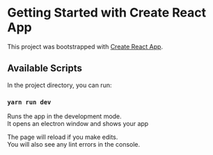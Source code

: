 # Getting Started with Create React App

This project was bootstrapped with [Create React App](https://github.com/facebook/create-react-app).

## Available Scripts

In the project directory, you can run:

### `yarn run dev`

Runs the app in the development mode.\
It opens an electron window and shows your app

The page will reload if you make edits.\
You will also see any lint errors in the console.